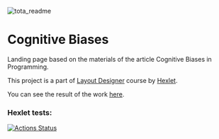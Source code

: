 ![tota_readme](https://user-images.githubusercontent.com/101742125/194591613-f01227d6-6543-4665-8431-bca1f1cc7abb.png)
# Cognitive Biases 

Landing page based on the materials of the article Cognitive Biases in Programming.

This project is a part of [Layout Designer](https://ru.hexlet.io/professions/layout-designer) course by [Hexlet](https://ru.hexlet.io/).

You can see the result of the work [here](https://hawkprimarch.github.io/Cognitive-Distortions/).
### Hexlet tests:
[![Actions Status](https://github.com/hawkprimarch/layout-designer-project-58/workflows/hexlet-check/badge.svg)](https://github.com/hawkprimarch/layout-designer-project-58/actions)
